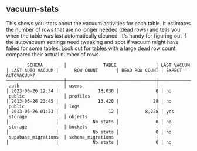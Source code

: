 ## vacuum-stats

This shows you stats about the vacuum activities for each table. It estimates the number of rows that are no longer needed (dead rows) and tells you when the table was last automatically cleaned. It's handy for figuring out if the autovacuum settings need tweaking and spot if vacuum might have failed for some tables. Look out for tables with a large dead row count compared their actual number of rows.



```
        SCHEMA        │              TABLE               │ LAST VACUUM │ LAST AUTO VACUUM │      ROW COUNT       │ DEAD ROW COUNT │ EXPECT AUTOVACUUM?
──────────────────────┼──────────────────────────────────┼─────────────┼──────────────────┼──────────────────────┼────────────────┼─────────────────────
 auth                 │ users                            │             │ 2023-06-26 12:34 │               18,030 │              0 │ no
 public               │ profiles                         │             │ 2013-06-26 23:45 │               13,420 │             28 │ no
 public               │ logs                             │             │ 2013-06-26 01:23 │                   12 │          8,228 │ yes
 storage              │ objects                          │             │                  │             No stats │              0 │ no
 storage              │ buckets                          │             │                  │             No stats │              0 │ no
 supabase_migrations  │ schema_migrations                │             │                  │             No stats │              0 │ no

```
